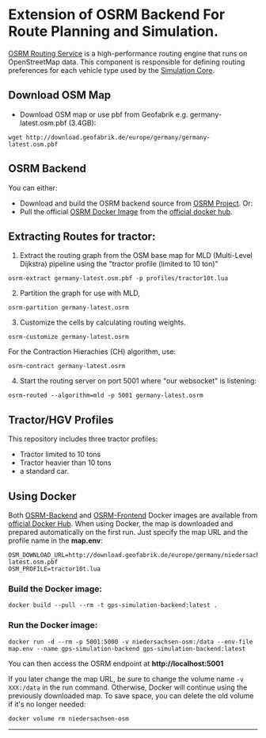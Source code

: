 # Extension of OSRM Backend For Route Planning and Simulation.

[OSRM Routing Service](https://github.com/Project-OSRM/osrm-backend) is a high-performance routing engine that runs on OpenStreetMap data. This component is responsible for defining routing preferences for each vehicle type used by the [Simulation Core]().


## Download OSM Map
- Download OSM map or use pbf from Geofabrik e.g. germany-latest.osm.pbf (3.4GB):

`wget http://download.geofabrik.de/europe/germany/germany-latest.osm.pbf`


## OSRM Backend 

You can either:
- Download and build the OSRM backend source from [OSRM Project](https://github.com/Project-OSRM/osrm-backend).
Or:
- Pull the official [OSRM Docker Image](https://hub.docker.com/r/osrm/osrm-backend) from the [official docker hub](https://hub.docker.com/).

## Extracting Routes for tractor:

1. Extract the routing graph from the OSM base map for MLD (Multi-Level Dijkstra) pipeline using the "tractor profile (limited to 10 ton)" <br>

`osrm-extract germany-latest.osm.pbf -p profiles/tractor10t.lua`

2. Partition the graph for use with MLD, <br>

`osrm-partition germany-latest.osrm`

3. Customize the cells by calculating routing weights. <br>

`osrm-customize germany-latest.osrm` <br>

For the Contraction Hierachies (CH) algorithm, use: <br>

`osrm-contract germany-latest.osrm` <br>

4. Start the routing server on port 5001 where "our websocket" is listening: <br>

`osrm-routed --algorithm=mld -p 5001 germany-latest.osrm` <br>


## Tractor/HGV Profiles

This repository includes three tractor profiles:

- Tractor limited to 10 tons
- Tractor heavier than 10 tons
- a standard car.

## Using Docker

Both [OSRM-Backend](https://hub.docker.com/r/osrm/osrm-backend) and [OSRM-Frontend](https://hub.docker.com/r/osrm/osrm-frontend) Docker images are available from [official Docker Hub](https://hub.docker.com/). When using Docker, the map is downloaded and prepared automatically on the first run. 
Just specify the map URL and the profile name in the **map.env**:

```inf
OSM_DOWNLOAD_URL=http://download.geofabrik.de/europe/germany/niedersachsen-latest.osm.pbf
OSM_PROFILE=tractor10t.lua
```

### Build the Docker image:
`docker build --pull --rm -t gps-simulation-backend:latest .`

### Run the Docker image:
`docker run -d --rm -p 5001:5000 -v niedersachsen-osm:/data --env-file map.env --name gps-simulation-backend gps-simulation-backend:latest`

You can then access the OSRM endpoint at **http://localhost:5001**

If you later change the map URL, be sure to change the volume name `-v XXX:/data` in the run command. Otherwise, Docker will continue using the previously downloaded map.
To save space, you can delete the old volume if it's no longer needed:

`docker volume rm niedersachsen-osm`

-------------------

